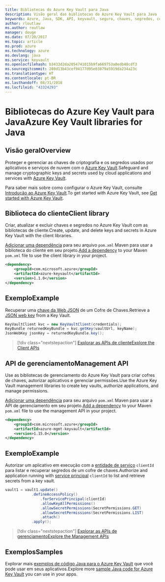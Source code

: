 ```yaml
---
title: Bibliotecas do Azure Key Vault para Java
description: Visão geral das bibliotecas do Azure Key Vault para Java
keywords: Azure, Java, SDK, API, keyvault, seguro, chaves, segredos, cofre
author: rloutlaw
ms.author: routlaw
manager: douge
ms.date: 07/20/2017
ms.topic: article
ms.prod: azure
ms.technology: azure
ms.devlang: java
ms.service: keyvault
ms.openlocfilehash: b3433d2da2054741015b9fa669753a8edb48cdf3
ms.sourcegitcommit: 280d13b43cef94177d95e03879a5919da234a23c
ms.translationtype: HT
ms.contentlocale: pt-BR
ms.lasthandoff: 08/31/2018
ms.locfileid: "43324293"
---
```

# <a name="azure-key-vault-libraries-for-java"></a><span data-ttu-id="6a512-104">Bibliotecas do Azure Key Vault para Java</span><span class="sxs-lookup"><span data-stu-id="6a512-104">Azure Key Vault libraries for Java</span></span>

## <a name="overview"></a><span data-ttu-id="6a512-105">Visão geral</span><span class="sxs-lookup"><span data-stu-id="6a512-105">Overview</span></span>

<span data-ttu-id="6a512-106">Proteger e gerenciar as chaves de criptografia e os segredos usados por aplicativos e serviços de nuvem com o [Azure Key Vault](/azure/key-vault/).</span><span class="sxs-lookup"><span data-stu-id="6a512-106">Safeguard and manage cryptographic keys and secrets used by cloud applications and services with [Azure Key Vault](/azure/key-vault/).</span></span>

<span data-ttu-id="6a512-107">Para saber mais sobre como configurar o Azure Key Vault, consulte [Introdução ao Azure Key Vault](/azure/key-vault/key-vault-get-started).</span><span class="sxs-lookup"><span data-stu-id="6a512-107">To get started with Azure Key Vault, see [Get started with Azure Key Vault](/azure/key-vault/key-vault-get-started).</span></span>

## <a name="client-library"></a><span data-ttu-id="6a512-108">Biblioteca do cliente</span><span class="sxs-lookup"><span data-stu-id="6a512-108">Client library</span></span>

<span data-ttu-id="6a512-109">Criar, atualizar e excluir chaves e segredos no Azure Key Vault com as bibliotecas de cliente.</span><span class="sxs-lookup"><span data-stu-id="6a512-109">Create, update, and delete keys and secrets in Azure Key Vault with the client libraries.</span></span>

<span data-ttu-id="6a512-110">[Adicionar uma dependência](https://maven.apache.org/guides/getting-started/index.html#How_do_I_use_external_dependencies) para seu arquivo `pom.xml` Maven para usar a biblioteca do cliente em seu projeto.</span><span class="sxs-lookup"><span data-stu-id="6a512-110">[Add a dependency](https://maven.apache.org/guides/getting-started/index.html#How_do_I_use_external_dependencies) to your Maven `pom.xml` file to use the client library in your project.</span></span>  

```XML
<dependency>
    <groupId>com.microsoft.azure</groupId>
    <artifactId>azure-keyvault</artifactId>
    <version>1.1.0</version>
</dependency>
```   

## <a name="example"></a><span data-ttu-id="6a512-111">Exemplo</span><span class="sxs-lookup"><span data-stu-id="6a512-111">Example</span></span>

<span data-ttu-id="6a512-112">Recuperar uma [chave da Web JSON](https://tools.ietf.org/html/draft-ietf-jose-json-web-key-18) de um Cofre de Chaves.</span><span class="sxs-lookup"><span data-stu-id="6a512-112">Retrieve a [JSON web key](https://tools.ietf.org/html/draft-ietf-jose-json-web-key-18) from a Key Vault.</span></span>

```java
KeyVaultClient kvc = new KeyVaultClient(credentials);
KeyBundle returnedKeyBundle = kvc.getKey(vaultUrl, keyName);
JsonWebKey jsonKey = returnedKeyBundle.key();
```

> [!div class="nextstepaction"]
> [<span data-ttu-id="6a512-113">Explorar as APIs de cliente</span><span class="sxs-lookup"><span data-stu-id="6a512-113">Explore the Client APIs</span></span>](/java/api/overview/azure/keyvault/client)


## <a name="management-api"></a><span data-ttu-id="6a512-114">API de gerenciamento</span><span class="sxs-lookup"><span data-stu-id="6a512-114">Management API</span></span>

<span data-ttu-id="6a512-115">Use as bibliotecas de gerenciamento do Azure Key Vault para criar cofres de chaves, autorizar aplicativos e gerenciar permissões.</span><span class="sxs-lookup"><span data-stu-id="6a512-115">Use the Azure Key Vault management libraries to create key vaults, authorize applications, and manage permissions.</span></span> 

<span data-ttu-id="6a512-116">[Adicionar uma dependência](https://maven.apache.org/guides/getting-started/index.html#How_do_I_use_external_dependencies) para seu arquivo `pom.xml` Maven para usar a API de gerenciamento em seu projeto.</span><span class="sxs-lookup"><span data-stu-id="6a512-116">[Add a dependency](https://maven.apache.org/guides/getting-started/index.html#How_do_I_use_external_dependencies) to your Maven `pom.xml` file to use the management API in your project.</span></span>  

```XML
<dependency>
    <groupId>com.microsoft.azure</groupId>
    <artifactId>azure-mgmt-keyvault</artifactId>
    <version>1.15.0</version>
</dependency>
```

## <a name="example"></a><span data-ttu-id="6a512-117">Exemplo</span><span class="sxs-lookup"><span data-stu-id="6a512-117">Example</span></span>

<span data-ttu-id="6a512-118">Autorizar um aplicativo em execução com a [entidade de serviço](/azure/azure-resource-manager/resource-group-create-service-principal-portal) `clientId` para listar e recuperar segredos de um cofre de chaves.</span><span class="sxs-lookup"><span data-stu-id="6a512-118">Authorize and application running with [service principal](/azure/azure-resource-manager/resource-group-create-service-principal-portal) `clientId` to list and retrieve secrets from a key vault.</span></span> 

```java
vault1 = vault1.update()
            .defineAccessPolicy()
                .forServicePrincipal(clientId)
                .allowKeyAllPermissions()
                .allowSecretPermissions(SecretPermissions.GET)
                .allowSecretPermissions(SecretPermissions.LIST)
                .attach()
            .apply();
```

> [!div class="nextstepaction"]
> [<span data-ttu-id="6a512-119">Explorar as APIs de gerenciamento</span><span class="sxs-lookup"><span data-stu-id="6a512-119">Explore the Management APIs</span></span>](/java/api/overview/azure/keyvault/management)


## <a name="samples"></a><span data-ttu-id="6a512-120">Exemplos</span><span class="sxs-lookup"><span data-stu-id="6a512-120">Samples</span></span>

<span data-ttu-id="6a512-121">Explorar mais [exemplos de código Java para o Azure Key Vault](https://azure.microsoft.com/resources/samples/?platform=java&term=key+vault) que você pode usar em seus aplicativos.</span><span class="sxs-lookup"><span data-stu-id="6a512-121">Explore more [sample Java code for Azure Key Vault](https://azure.microsoft.com/resources/samples/?platform=java&term=key+vault) you can use in your apps.</span></span>
